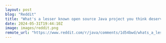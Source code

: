 ```yaml
---
layout: post
blog: "Reddit"
title: "What's a lesser known open source Java project you think deserves more publicity?"
date: 2024-05-31T19:44:10Z
image: images/reddit.png
remote_url: "https://www.reddit.com/r/java/comments/1d54bwd/whats_a_lesser_known_open_source_java_project_you/"
---
```

